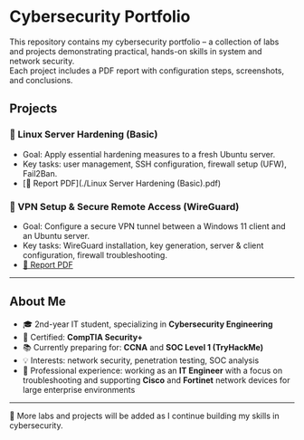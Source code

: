 

# Cybersecurity Portfolio

This repository contains my cybersecurity portfolio – a collection of labs and projects demonstrating practical, hands-on skills in system and network security.  
Each project includes a PDF report with configuration steps, screenshots, and conclusions.  

## Projects

### 🔹 Linux Server Hardening (Basic)
- Goal: Apply essential hardening measures to a fresh Ubuntu server.  
- Key tasks: user management, SSH configuration, firewall setup (UFW), Fail2Ban.  
- [📄 Report PDF](./Linux Server Hardening (Basic).pdf)

### 🔹 VPN Setup & Secure Remote Access (WireGuard)
- Goal: Configure a secure VPN tunnel between a Windows 11 client and an Ubuntu server.  
- Key tasks: WireGuard installation, key generation, server & client configuration, firewall troubleshooting.  
- [📄 Report PDF](./cybersecurity-portfolio/WireGuard_VPN_Setup.pdf)

---

## About Me
- 🎓 2nd-year IT student, specializing in **Cybersecurity Engineering**  
- 📜 Certified: **CompTIA Security+**  
- 📚 Currently preparing for: **CCNA** and **SOC Level 1 (TryHackMe)**  
- 💡 Interests: network security, penetration testing, SOC analysis
-  💼 Professional experience: working as an **IT Engineer** with a focus on troubleshooting and supporting **Cisco** and **Fortinet** network devices for large enterprise environments 

---

📌 More labs and projects will be added as I continue building my skills in cybersecurity.
